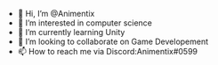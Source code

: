 - 👋 Hi, I’m @Animentix
- 👀 I’m interested in computer science
- 🌱 I’m currently learning Unity
- 💞️ I’m looking to collaborate on Game Developement
- 📫 How to reach me via Discord:Animentix#0599

<!---
Animentix/Animentix is a ✨ special ✨ repository because its `README.md` (this file) appears on your GitHub profile.
You can click the Preview link to take a look at your changes.
--->
